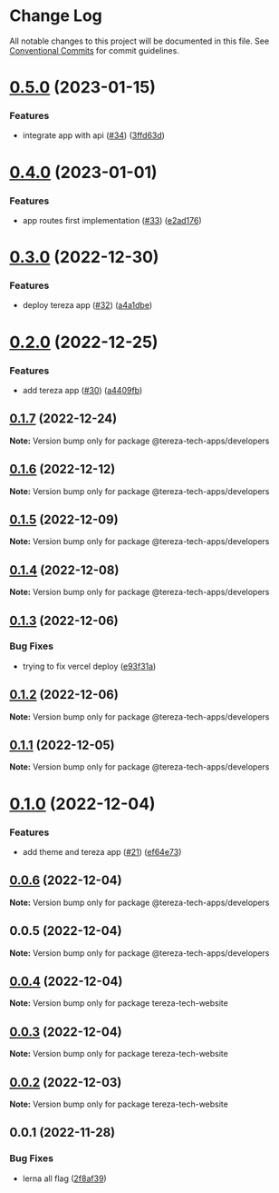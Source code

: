 # Change Log

All notable changes to this project will be documented in this file.
See [Conventional Commits](https://conventionalcommits.org) for commit guidelines.

# [0.5.0](https://github.com/terezatech/tereza-tech/compare/@tereza-tech-apps/developers@0.4.0...@tereza-tech-apps/developers@0.5.0) (2023-01-15)

### Features

- integrate app with api ([#34](https://github.com/terezatech/tereza-tech/issues/34)) ([3ffd63d](https://github.com/terezatech/tereza-tech/commit/3ffd63d1c530e584702860085df58d9632c67381))

# [0.4.0](https://github.com/terezatech/tereza-tech/compare/@tereza-tech-apps/developers@0.3.0...@tereza-tech-apps/developers@0.4.0) (2023-01-01)

### Features

- app routes first implementation ([#33](https://github.com/terezatech/tereza-tech/issues/33)) ([e2ad176](https://github.com/terezatech/tereza-tech/commit/e2ad1768d96cf9859a552d3b1c9f62300c4373b2))

# [0.3.0](https://github.com/terezatech/tereza-tech/compare/@tereza-tech-apps/developers@0.2.0...@tereza-tech-apps/developers@0.3.0) (2022-12-30)

### Features

- deploy tereza app ([#32](https://github.com/terezatech/tereza-tech/issues/32)) ([a4a1dbe](https://github.com/terezatech/tereza-tech/commit/a4a1dbe36177158a6ee5a0f0adb26d693c5aff1c))

# [0.2.0](https://github.com/terezatech/tereza-tech/compare/@tereza-tech-apps/developers@0.1.7...@tereza-tech-apps/developers@0.2.0) (2022-12-25)

### Features

- add tereza app ([#30](https://github.com/terezatech/tereza-tech/issues/30)) ([a4409fb](https://github.com/terezatech/tereza-tech/commit/a4409fbc730459f8a88a59b8af26456c59c4bd71))

## [0.1.7](https://github.com/terezatech/tereza-tech/compare/@tereza-tech-apps/developers@0.1.6...@tereza-tech-apps/developers@0.1.7) (2022-12-24)

**Note:** Version bump only for package @tereza-tech-apps/developers

## [0.1.6](https://github.com/terezatech/tereza-tech/compare/@tereza-tech-apps/developers@0.1.5...@tereza-tech-apps/developers@0.1.6) (2022-12-12)

**Note:** Version bump only for package @tereza-tech-apps/developers

## [0.1.5](https://github.com/terezatech/tereza-tech/compare/@tereza-tech-apps/developers@0.1.4...@tereza-tech-apps/developers@0.1.5) (2022-12-09)

**Note:** Version bump only for package @tereza-tech-apps/developers

## [0.1.4](https://github.com/terezatech/tereza-tech/compare/@tereza-tech-apps/developers@0.1.3...@tereza-tech-apps/developers@0.1.4) (2022-12-08)

**Note:** Version bump only for package @tereza-tech-apps/developers

## [0.1.3](https://github.com/terezatech/tereza-tech/compare/@tereza-tech-apps/developers@0.1.2...@tereza-tech-apps/developers@0.1.3) (2022-12-06)

### Bug Fixes

- trying to fix vercel deploy ([e93f31a](https://github.com/terezatech/tereza-tech/commit/e93f31a3c78e7a20323812b4902b559ad26579aa))

## [0.1.2](https://github.com/terezatech/tereza-tech/compare/@tereza-tech-apps/developers@0.1.1...@tereza-tech-apps/developers@0.1.2) (2022-12-06)

**Note:** Version bump only for package @tereza-tech-apps/developers

## [0.1.1](https://github.com/terezatech/tereza-tech/compare/@tereza-tech-apps/developers@0.1.0...@tereza-tech-apps/developers@0.1.1) (2022-12-05)

**Note:** Version bump only for package @tereza-tech-apps/developers

# [0.1.0](https://github.com/terezatech/tereza-tech/compare/@tereza-tech-apps/developers@0.0.6...@tereza-tech-apps/developers@0.1.0) (2022-12-04)

### Features

- add theme and tereza app ([#21](https://github.com/terezatech/tereza-tech/issues/21)) ([ef64e73](https://github.com/terezatech/tereza-tech/commit/ef64e73df3b47339d39ba0ff946afcfe655c6eaa))

## [0.0.6](https://github.com/terezatech/tereza-tech/compare/@tereza-tech-apps/developers@0.0.5...@tereza-tech-apps/developers@0.0.6) (2022-12-04)

**Note:** Version bump only for package @tereza-tech-apps/developers

## 0.0.5 (2022-12-04)

**Note:** Version bump only for package @tereza-tech-apps/developers

## [0.0.4](https://github.com/terezatech/tereza-tech/compare/tereza-tech-website@0.0.3...tereza-tech-website@0.0.4) (2022-12-04)

**Note:** Version bump only for package tereza-tech-website

## [0.0.3](https://github.com/terezatech/tereza-tech/compare/tereza-tech-website@0.0.2...tereza-tech-website@0.0.3) (2022-12-04)

**Note:** Version bump only for package tereza-tech-website

## [0.0.2](https://github.com/terezatech/tereza-tech/compare/tereza-tech-website@0.0.1...tereza-tech-website@0.0.2) (2022-12-03)

**Note:** Version bump only for package tereza-tech-website

## 0.0.1 (2022-11-28)

### Bug Fixes

- lerna all flag ([2f8af39](https://github.com/terezatech/tereza-tech/commit/2f8af395b813adf7fa38d6a7d0c51ee8164feecc))
